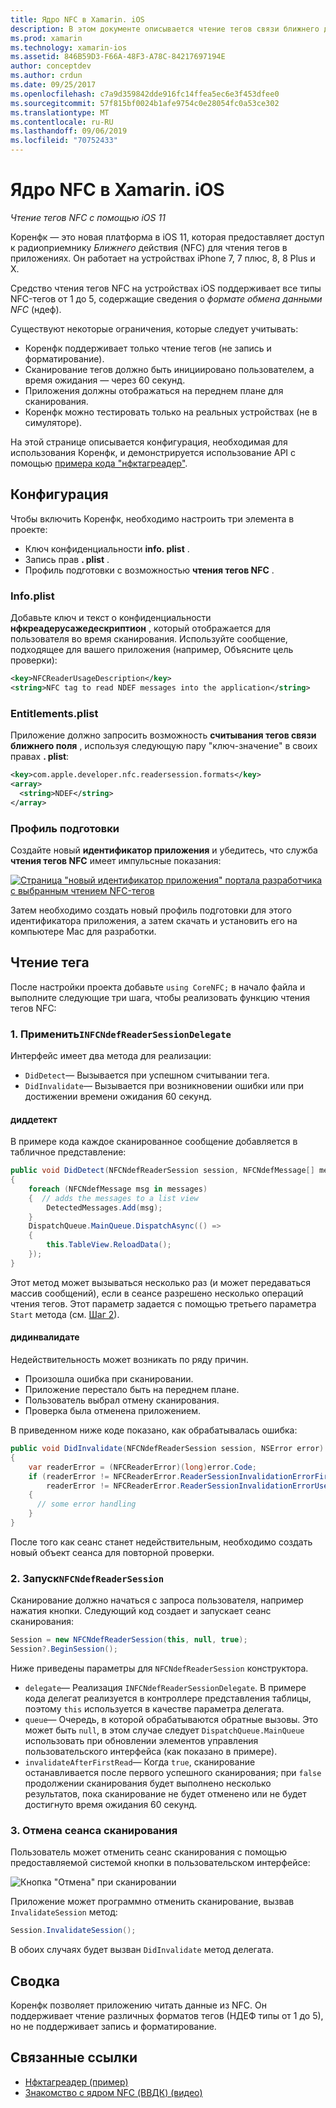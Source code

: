```yaml
---
title: Ядро NFC в Xamarin. iOS
description: В этом документе описывается чтение тегов связи ближнего действия в Xamarin. iOS с помощью API, появившихся в iOS 11.
ms.prod: xamarin
ms.technology: xamarin-ios
ms.assetid: 846B59D3-F66A-48F3-A78C-84217697194E
author: conceptdev
ms.author: crdun
ms.date: 09/25/2017
ms.openlocfilehash: c7a9d359842dde916fc14ffea5ec6e3f453dfee0
ms.sourcegitcommit: 57f815bf0024b1afe9754c0e28054fc0a53ce302
ms.translationtype: MT
ms.contentlocale: ru-RU
ms.lasthandoff: 09/06/2019
ms.locfileid: "70752433"
---
```

# <a name="core-nfc-in-xamarinios"></a>Ядро NFC в Xamarin. iOS

_Чтение тегов NFC с помощью iOS 11_

Коренфк — это новая платформа в iOS 11, которая предоставляет доступ к радиоприемнику _Ближнего_ действия (NFC) для чтения тегов в приложениях. Он работает на устройствах iPhone 7, 7 плюс, 8, 8 Plus и X.

Средство чтения тегов NFC на устройствах iOS поддерживает все типы NFC-тегов от 1 до 5, содержащие сведения о _формате обмена данными NFC_ (ндеф).

Существуют некоторые ограничения, которые следует учитывать:

- Коренфк поддерживает только чтение тегов (не запись и форматирование).
- Сканирование тегов должно быть инициировано пользователем, а время ожидания — через 60 секунд.
- Приложения должны отображаться на переднем плане для сканирования.
- Коренфк можно тестировать только на реальных устройствах (не в симуляторе).

На этой странице описывается конфигурация, необходимая для использования Коренфк, и демонстрируется использование API с помощью [примера кода "нфктагреадер"](https://docs.microsoft.com/samples/xamarin/ios-samples/ios11-nfctagreader).

## <a name="configuration"></a>Конфигурация

Чтобы включить Коренфк, необходимо настроить три элемента в проекте:

- Ключ конфиденциальности **info. plist** .
- Запись прав **. plist** .
- Профиль подготовки с возможностью **чтения тегов NFC** .

### <a name="infoplist"></a>Info.plist

Добавьте ключ и текст о конфиденциальности **нфкреадерусажедескриптион** , который отображается для пользователя во время сканирования. Используйте сообщение, подходящее для вашего приложения (например, Объясните цель проверки):

```xml
<key>NFCReaderUsageDescription</key>
<string>NFC tag to read NDEF messages into the application</string>
```

### <a name="entitlementsplist"></a>Entitlements.plist

Приложение должно запросить возможность **считывания тегов связи ближнего поля** , используя следующую пару "ключ-значение" в своих правах **. plist**:

```xml
<key>com.apple.developer.nfc.readersession.formats</key>
<array>
  <string>NDEF</string>
</array>
```

### <a name="provisioning-profile"></a>Профиль подготовки

Создайте новый **идентификатор приложения** и убедитесь, что служба **чтения тегов NFC** имеет импульсные показания:

[![Страница "новый идентификатор приложения" портала разработчика с выбранным чтением NFC-тегов](corenfc-images/app-services-nfc-sml.png)](corenfc-images/app-services-nfc.png#lightbox)

Затем необходимо создать новый профиль подготовки для этого идентификатора приложения, а затем скачать и установить его на компьютере Mac для разработки.

## <a name="reading-a-tag"></a>Чтение тега

После настройки проекта добавьте `using CoreNFC;` в начало файла и выполните следующие три шага, чтобы реализовать функцию чтения тегов NFC:

### <a name="1-implement-infcndefreadersessiondelegate"></a>1. Применить`INFCNdefReaderSessionDelegate`

Интерфейс имеет два метода для реализации:

- `DidDetect`— Вызывается при успешном считывании тега.
- `DidInvalidate`— Вызывается при возникновении ошибки или при достижении времени ожидания 60 секунд.

#### <a name="diddetect"></a>диддетект

В примере кода каждое сканированное сообщение добавляется в табличное представление:

```csharp
public void DidDetect(NFCNdefReaderSession session, NFCNdefMessage[] messages)
{
    foreach (NFCNdefMessage msg in messages)
    {  // adds the messages to a list view
        DetectedMessages.Add(msg);
    }
    DispatchQueue.MainQueue.DispatchAsync(() =>
    {
        this.TableView.ReloadData();
    });
}
```

Этот метод может вызываться несколько раз (и может передаваться массив сообщений), если в сеансе разрешено несколько операций чтения тегов. Этот параметр задается с помощью третьего параметра `Start` метода (см. [Шаг 2](#step2)).

#### <a name="didinvalidate"></a>дидинвалидате

Недействительность может возникать по ряду причин.

- Произошла ошибка при сканировании.
- Приложение перестало быть на переднем плане.
- Пользователь выбрал отмену сканирования.
- Проверка была отменена приложением.

В приведенном ниже коде показано, как обрабатывалась ошибка:

```csharp
public void DidInvalidate(NFCNdefReaderSession session, NSError error)
{
    var readerError = (NFCReaderError)(long)error.Code;
    if (readerError != NFCReaderError.ReaderSessionInvalidationErrorFirstNDEFTagRead &&
        readerError != NFCReaderError.ReaderSessionInvalidationErrorUserCanceled)
    {
      // some error handling
    }
}
```

После того как сеанс станет недействительным, необходимо создать новый объект сеанса для повторной проверки.

<a name="step2" />

### <a name="2-start-an-nfcndefreadersession"></a>2. Запуск`NFCNdefReaderSession`

Сканирование должно начаться с запроса пользователя, например нажатия кнопки.
Следующий код создает и запускает сеанс сканирования:

```csharp
Session = new NFCNdefReaderSession(this, null, true);
Session?.BeginSession();
```

Ниже приведены параметры для `NFCNdefReaderSession` конструктора.

- `delegate`— Реализация `INFCNdefReaderSessionDelegate`. В примере кода делегат реализуется в контроллере представления таблицы, поэтому `this` используется в качестве параметра делегата.
- `queue`— Очередь, в которой обрабатываются обратные вызовы. Это может быть `null`, в этом случае следует `DispatchQueue.MainQueue` использовать при обновлении элементов управления пользовательского интерфейса (как показано в примере).
- `invalidateAfterFirstRead`— Когда `true`, сканирование останавливается после первого успешного сканирования; при `false` продолжении сканирования будет выполнено несколько результатов, пока сканирование не будет отменено или не будет достигнуто время ожидания 60 секунд.

### <a name="3-cancel-the-scanning-session"></a>3. Отмена сеанса сканирования

Пользователь может отменить сеанс сканирования с помощью предоставляемой системой кнопки в пользовательском интерфейсе:

![Кнопка "Отмена" при сканировании](corenfc-images/scan-cancel-sml.png)

Приложение может программно отменить сканирование, вызвав `InvalidateSession` метод:

```csharp
Session.InvalidateSession();
```

В обоих случаях будет вызван `DidInvalidate` метод делегата.

## <a name="summary"></a>Сводка

Коренфк позволяет приложению читать данные из NFC. Он поддерживает чтение различных форматов тегов (НДЕФ типы от 1 до 5), но не поддерживает запись и форматирование.

## <a name="related-links"></a>Связанные ссылки

- [Нфктагреадер (пример)](https://docs.microsoft.com/samples/xamarin/ios-samples/ios11-nfctagreader)
- [Знакомство с ядром NFC (ВВДК) (видео)](https://developer.apple.com/videos/play/wwdc2017/718/)
